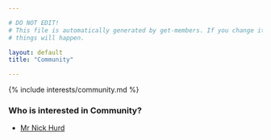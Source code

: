 ```yaml
---

# DO NOT EDIT!
# This file is automatically generated by get-members. If you change it, bad
# things will happen.

layout: default
title: "Community"

---
```


{% include interests/community.md %}

### Who is interested in Community?


* [Mr Nick Hurd](members/mr-nick-hurd.html)
